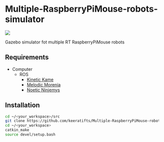# Multiple-RaspberryPiMouse-robots-simulator

<img src= https://user-images.githubusercontent.com/76491592/163373737-49ad4113-e28f-4b1a-8045-f6bcfc0de880.png>

Gazebo simulator fot multiple RT RaspberryPiMouse robots

## Requirements

- Computer
  - ROS
    - [Kinetic Kame](http://wiki.ros.org/kinetic/Installation/Ubuntu)
    - [Melodic Morenia](http://wiki.ros.org/melodic/Installation/Ubuntu)
    - [Noetic Ninjemys](http://wiki.ros.org/noetic/Installation/Ubuntu)

## Installation

```sh
cd ~/<your_workspace>/src
git clone https://github.com/keeratifts/Multiple-RaspberryPiMouse-robots-simulator.git
cd ~/<your_workspace>
catkin_make
source devel/setup.bash
```